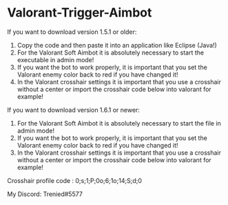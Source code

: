 # Valorant-Trigger-Aimbot

If you want to download version 1.5.1 or older:
1. Copy the code and then paste it into an application like Eclipse (Java!)
2. For the Valorant Soft Aimbot it is absolutely necessary to start the executable in admin mode!
3. If you want the bot to work properly, it is important that you set the Valorant enemy color back to red if you have changed it!
4. In the Valorant crosshair settings it is important that you use a crosshair without a center or import the crosshair code below into valorant for example!

If you want to download version 1.6.1 or newer:
1. For the Valorant Soft Aimbot it is absolutely necessary to start the file in admin mode!
2. If you want the bot to work properly, it is important that you set the Valorant enemy color back to red if you have changed it!
3. In the Valorant crosshair settings it is important that you use a crosshair without a center or import the crosshair code below into valorant for example!


Crosshair profile code : 0;s;1;P;0o;6;1o;14;S;d;0

My Discord: Trenied#5577
